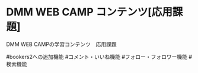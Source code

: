 # DMM WEB CAMP コンテンツ[応用課題]
DMM WEB CAMPの学習コンテンツ　応用課題

#bookers2への追加機能
 #コメント・いいね機能
 #フォロー・フォロワー機能
 #検索機能

